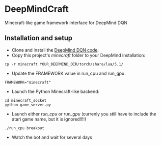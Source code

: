 # DeepMindCraft
Minecraft-like game framework interface for DeepMind DQN


## Installation and setup

* Clone and install the [DeepMind DQN code](https://github.com/kuz/DeepMind-Atari-Deep-Q-Learner).
* Copy this project's *minecraft* folder to your DeepMind installation:

``` cp -r minecraft YOUR_DEEPMIND_DIR/torch/share/lua/5.1/ ```

* Update the FRAMEWORK value in run_cpu and run_gpu:

``` FRAMEWORK="minecraft" ```

* Launch the Python Minecraft-like backend:

```
cd minecraft_socket
python game_server.py
```

* Launch either *run_cpu* or *run_gpu* (currenly you still have to include the atari game name, but it is ignored!!!!)

``` ./run_cpu breakout ```

* Watch the bot and wait for several days

